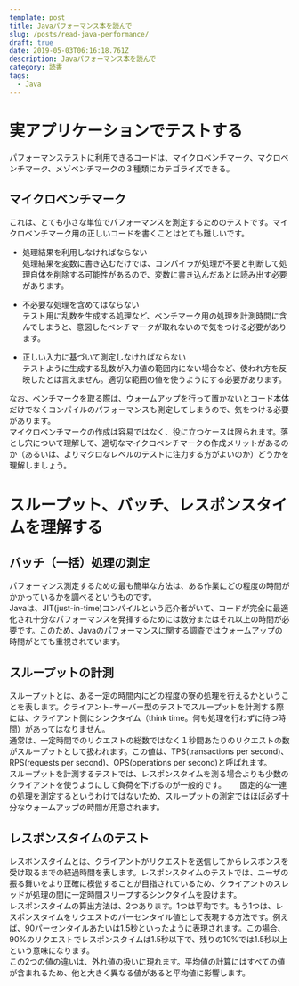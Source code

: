 ```yaml
---
template: post
title: Javaパフォーマンス本を読んで
slug: /posts/read-java-performance/
draft: true
date: 2019-05-03T06:16:18.761Z
description: Javaパフォーマンス本を読んで
category: 読書
tags:
  - Java
---
```

# 実アプリケーションでテストする
パフォーマンステストに利用できるコードは、マイクロベンチマーク、マクロベンチマーク、メゾベンチマークの３種類にカテゴライズできる。

## マイクロベンチマーク
これは、とても小さな単位でパフォーマンスを測定するためのテストです。マイクロベンチマーク用の正しいコードを書くことはとても難しいです。  
- 処理結果を利用しなければならない  
処理結果を変数に書き込むだけでは、コンパイラが処理が不要と判断して処理自体を削除する可能性があるので、変数に書き込んだあとは読み出す必要があります。  

- 不必要な処理を含めてはならない  
テスト用に乱数を生成する処理など、ベンチマーク用の処理を計測時間に含んでしまうと、意図したベンチマークが取れないので気をつける必要があります。  

- 正しい入力に基づいて測定しなければならない  
テストように生成する乱数が入力値の範囲内にない場合など、使われ方を反映したとは言えません。適切な範囲の値を使うようにする必要があります。  

なお、ベンチマークを取る際は、ウォームアップを行って置かないとコード本体だけでなくコンパイルのパフォーマンスも測定してしまうので、気をつける必要があります。   
マイクロベンチマークの作成は容易ではなく、役に立つケースは限られます。落とし穴について理解して、適切なマイクロベンチマークの作成メリットがあるのか（あるいは、よりマクロなレベルのテストに注力する方がよいのか）どうかを理解しましょう。

# スループット、バッチ、レスポンスタイムを理解する
## バッチ（一括）処理の測定
パフォーマンス測定するための最も簡単な方法は、ある作業にどの程度の時間がかかっているかを調べるというものです。  
Javaは、JIT(just-in-time)コンパイルという厄介者がいて、コードが完全に最適化され十分なパフォーマンスを発揮するためには数分またはそれ以上の時間が必要です。このため、Javaのパフォーマンスに関する調査ではウォームアップの時間がとても重視されています。

## スループットの計測
スループットとは、ある一定の時間内にどの程度の寮の処理を行えるかということを表します。クライアント-サーバー型のテストでスループットを計測する際には、クライアント側にシンクタイム（think time。何も処理を行わずに待つ時間）があってはなりません。  
通常は、一定時間でのリクエストの総数ではなく１秒間あたりのリクエストの数がスループットとして扱われます。この値は、TPS(transactions per second)、RPS(requests per second)、OPS(operations per second)と呼ばれます。  
スループットを計測するテストでは、レスポンスタイムを測る場合よりも少数のクライアントを使うようにして負荷を下げるのが一般的です。　　
固定的な一連の処理を測定するというわけではないため、スループットの測定ではほぼ必ず十分なウォームアップの時間が用意されます。  

## レスポンスタイムのテスト
レスポンスタイムとは、クライアントがリクエストを送信してからレスポンスを受け取るまでの経過時間を表します。レスポンスタイムのテストでは、ユーザの振る舞いをより正確に模倣することが目指されているため、クライアントのスレッドが処理の間に一定時間スリープするシンクタイムを設けます。  
レスポンスタイムの算出方法は、2つあります。1つは平均です。もう1つは、レスポンスタイムをリクエストのパーセンタイル値として表現する方法です。例えば、90パーセンタイルあたいは1.5秒といったように表現されます。この場合、90%のリクエストでレスポンスタイムは1.5秒以下で、残りの10%では1.5秒以上という意味になります。  
この2つの値の違いは、外れ値の扱いに現れます。平均値の計算にはすべての値が含まれるため、他と大きく異なる値があると平均値に影響します。
